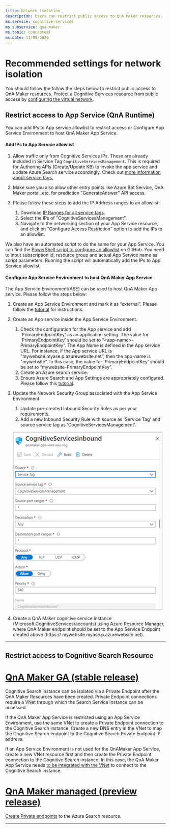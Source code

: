 ```yaml
---
title: Network isolation
description: Users can restrict public access to QnA Maker resources.
ms.service: cognitive-services
ms.subservice: qna-maker
ms.topic: conceptual
ms.date: 11/09/2020
---
```


# Recommended settings for network isolation

You should follow the follow the steps below to restrict public access to QnA Maker resources. Protect a Cognitive Services resource from public access by [configuring the virtual network](../../cognitive-services-virtual-networks.md?tabs=portal).

## Restrict access to App Service (QnA Runtime)

You can add IPs to App service allowlist to restrict access or Configure App Service Environment to host QnA Maker App Service.

#### Add IPs to App Service allowlist

1. Allow traffic only from Cognitive Services IPs. These are already included in Service Tag `CognitiveServicesManagement`. This is required for Authoring APIs (Create/Update KB) to invoke the app service and update Azure Search service accordingly. Check out [more information about service tags.](../../../virtual-network/service-tags-overview.md)
2. Make sure you also allow other entry points like Azure Bot Service, QnA Maker portal, etc. for prediction "GenerateAnswer" API access.
3. Please follow these steps to add the IP Address ranges to an allowlist:

   1. Download [IP Ranges for all service tags](https://www.microsoft.com/download/details.aspx?id=56519).
   2. Select the IPs of "CognitiveServicesManagement".
   3. Navigate to the networking section of your App Service resource, and click on "Configure Access Restriction" option to add the IPs to an allowlist.

We also have an automated script to do the same for your App Service. You can find the [PowerShell script to configure an allowlist](https://github.com/pchoudhari/QnAMakerBackupRestore/blob/master/AddRestrictedIPAzureAppService.ps1) on GitHub. You need to input subscription id, resource group and actual App Service name as script parameters. Running the script will automatically add the IPs to App Service allowlist.

#### Configure App Service Environment to host QnA Maker App Service
    
The App Service Environment(ASE) can be used to host QnA Maker App service. Please follow the steps below:

1. Create an App Service Environment and mark it as “external”. Please follow the [tutorial](../../../app-service/environment/create-external-ase.md) for instructions.
2.  Create an App service inside the App Service Environment.
    1. Check the configuration for the App service and add 'PrimaryEndpointKey' as an application setting. The value for 'PrimaryEndpointKey' should be set to “\<app-name\>-PrimaryEndpointKey”. The App Name is defined in the App service URL. For instance, if the App service URL is "mywebsite.myase.p.azurewebsite.net", then the app-name is "mywebsite". In this case, the value for 'PrimaryEndpointKey' should be set to “mywebsite-PrimaryEndpointKey”.
    2. Create an Azure search service.
    3. Ensure Azure Search and App Settings are appropriately configured. 
          Please follow this [tutorial](../reference-app-service.md?tabs=v1#app-service).
3.  Update the Network Security Group associated with the App Service Environment
    1. Update pre-created Inbound Security Rules as per your requirements.
    2. Add a new Inbound Security Rule with source as 'Service Tag' and source service tag as 'CognitiveServicesManagement'.
       
    ![inbound port exceptions](../media/inbound-ports.png)

4.  Create a QnA Maker cognitive service instance (Microsoft.CognitiveServices/accounts) using Azure Resource Manager, where QnA Maker endpoint should be set to the App Service     Endpoint created above (https:// mywebsite.myase.p.azurewebsite.net).
    
---

## Restrict access to Cognitive Search Resource

# [QnA Maker GA (stable release)](#tab/v1)

Cognitive Search instance can be isolated via a Private Endpoint after the QnA Maker Resources have been created. Private Endpoint connections require a VNet through which the Search Service Instance can be accessed. 

If the QnA Maker App Service is restricted using an App Service Environment, use the same VNet to create a Private Endpoint connection to the Cognitive Search instance. Create a new DNS entry in the VNet to map the Cognitive Search endpoint to the Cognitive Search Private Endpoint IP address. 

If an App Service Environment is not used for the QnAMaker App Service, create a new VNet resource first and then create the Private Endpoint connection to the Cognitive Search instance. In this case, the QnA Maker App Service needs [to be integrated with the VNet](https://docs.microsoft.com/azure/app-service/web-sites-integrate-with-vnet) to connect to the Cognitive Search instance. 

#  [QnA Maker managed (preview release)](#tab/v2)

[Create Private endpoints](../reference-private-endpoint.md) to the Azure Search resource.

---
